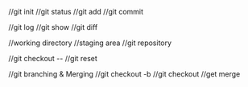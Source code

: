 //git init
//git status 
//git add 
//git commit 

//git log
//git show 
//git diff 

//working directory
//staging area
//git repository

//git checkout -- <flie> 
//git reset

//git branching & Merging
//git checkout -b <branch> 
//git checkout <branch>
//get merge